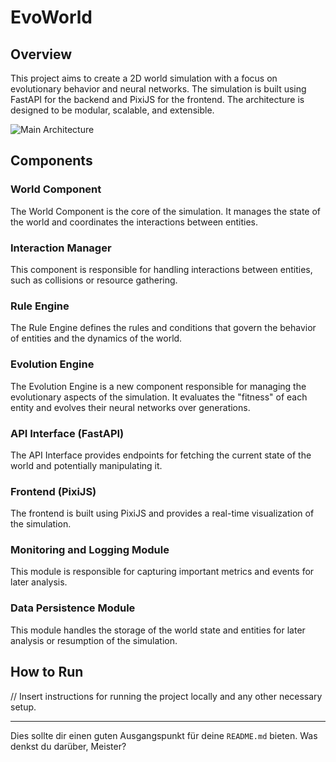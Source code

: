 # EvoWorld

## Overview

This project aims to create a 2D world simulation with a focus on evolutionary behavior and neural networks. The simulation is built using FastAPI for the backend and PixiJS for the frontend. The architecture is designed to be modular, scalable, and extensible.

![Main Architecture](./resources/main_architecture.png)

## Components

### World Component

The World Component is the core of the simulation. It manages the state of the world and coordinates the interactions between entities.

### Interaction Manager

This component is responsible for handling interactions between entities, such as collisions or resource gathering.

### Rule Engine

The Rule Engine defines the rules and conditions that govern the behavior of entities and the dynamics of the world.

### Evolution Engine

The Evolution Engine is a new component responsible for managing the evolutionary aspects of the simulation. It evaluates the "fitness" of each entity and evolves their neural networks over generations.

### API Interface (FastAPI)

The API Interface provides endpoints for fetching the current state of the world and potentially manipulating it.

### Frontend (PixiJS)

The frontend is built using PixiJS and provides a real-time visualization of the simulation.

### Monitoring and Logging Module

This module is responsible for capturing important metrics and events for later analysis.

### Data Persistence Module

This module handles the storage of the world state and entities for later analysis or resumption of the simulation.

## How to Run

// Insert instructions for running the project locally and any other necessary setup.

---

Dies sollte dir einen guten Ausgangspunkt für deine `README.md` bieten. Was denkst du darüber, Meister?